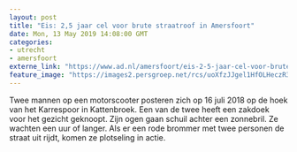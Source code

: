 ```yaml
---
layout: post
title: "Eis: 2,5 jaar cel voor brute straatroof in Amersfoort"
date: Mon, 13 May 2019 14:08:00 GMT
categories: 
- utrecht 
- amersfoort 
externe_link: "https://www.ad.nl/amersfoort/eis-2-5-jaar-cel-voor-brute-straatroof-in-amersfoort~ae89def0/"
feature_image: "https://images2.persgroep.net/rcs/uoXfzJJgel1HfOLHeczR3lytQj4/diocontent/128376407/_fitwidth/400/?appId=21791a8992982cd8da851550a453bd7f&quality=0.7"
---
```


Twee mannen op een motorscooter posteren zich op 16 juli 2018 op de hoek van het Karrespoor in Kattenbroek. Een van de twee heeft een zakdoek voor het gezicht geknoopt. Zijn ogen gaan schuil achter een zonnebril. Ze wachten een uur of langer. Als er een rode brommer met twee personen de straat uit rijdt, komen ze plotseling in actie.
